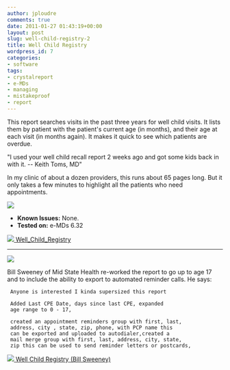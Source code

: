 ```yaml
---
author: jploudre
comments: true
date: 2011-01-27 01:43:19+00:00
layout: post
slug: well-child-registry-2
title: Well Child Registry
wordpress_id: 7
categories:
- software
tags:
- crystalreport
- e-MDs
- managing
- mistakeproof
- report
---
```


This report searches visits in the past three years for well child visits. It lists them by patient with the patient's current age (in months), and their age at each visit (in months again). It makes it quick to see which patients are overdue.

"I used your well child recall report 2 weeks ago and got some kids back in with it. -- Keith Toms, MD"

In my clinic of about a dozen providers, this runs about 65 pages long. But it only takes a few minutes to highlight all the patients who need appointments.

[![](http://unchart.com/wp-content/uploads/2011/01/photo-300x156.jpg)](http://unchart.com/wp-content/uploads/2011/01/photo.jpg)

* **Known Issues:** None.
* **Tested on:** e-MDs 6.32

[![](http://unchart.com/wp-content/uploads/2011/01/57-download.png) Well_Child_Registry](http://unchart.com/wp-content/uploads/2011/01/Well_Child_Registry.zip)

----------------
![](http://unchart.com/wp-content/uploads/2011/05/billsweeney.gif)

Bill Sweeney of Mid State Health re-worked the report to go up to age 17 and to include the ability to export to automated reminder calls. He says: 

     Anyone is interested I kinda supersized this report
     
     Added Last CPE Date, days since last CPE, expanded
     age range to 0 - 17, 
     
     created an appointment reminders group with first, last, 
     address, city , state, zip, phone, with PCP name this 
     can be exported and uploaded to autodialer,created a 
     mail merge group with first, last, address, city, state, 
     zip this can be used to send reminder letters or postcards,
     
[![](http://unchart.com/wp-content/uploads/2011/01/57-download.png) Well Child Registry (Bill Sweeney)](http://unchart.com/wp-content/uploads/2011/01/Well-Child-Registry-Bill-Sweeney.zip)
